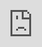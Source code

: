 ```yaml
---
title: The Current State
post_status: publish
featured_image: /_images/The%20Current%20State.jpeg
---
```


<iframe src="https://player.vimeo.com/video/847570188?badge=0&amp;autopause=0&amp;player_id=0&amp;app_id=58479" frameborder="0" allow="autoplay; fullscreen; picture-in-picture" allowfullscreen style="position:absolute;top:0;left:0;width:100%;height:100%;" title="001 The Current State"></iframe>

<div style="margin-bottom:30px;"></div>

## Additional Videos

<iframe width="640" height="360" src="https://www.youtube.com/embed/AXLiwrrk3sk" title="YouTube video player" frameborder="0" allow="accelerometer; autoplay; clipboard-write; encrypted-media; gyroscope; picture-in-picture; web-share" allowfullscreen></iframe>

## Transcript

So let's dive into the first chapters of this online course. And we need to start where we are at the moment, at the current state of our economical and financial systems. I think to understand Bitcoin, it's really important to understand its use cases as an alternative to the current financial system, which is being used as a tool of financial operation in many countries of the world. Before I got into Bitcoin, I never questioned the money system. I had no clue how money is being made, how it's coming into the world, who controls it and what it is. Born in the 1970s in a blossoming Europe and a very democratic system, I didn't see the need for a neutral store of value that is backed by something real. I wasn't into stocks or gold. I didn't even save money, to be honest. It was a lack of financial education paired with a non-existent need to learn about money because it had worked decently enough. Of course I knew about inflation and it was always like 1-2%, and everybody said, that's the way it is. There is inflation. I mean, being old enough to have witnessed the change from the Austrian shillings to the Euro. I also lived through 20 years of value depreciation, but never questioned the whole system. I just thought it is as it is, and it's much too complicated to understand. And I had the belief that the people who are in charge are knowing what they are doing. And, to be honest, now with my learnings from over 150 interviews with Bitcoin developers, cryptographers, philosophers, economists, and people like Beck, the one who invented Hashcash (which is the basis of proof-of-work), and Andreas Antonopoulos, who has done hundreds of fascinating talks about how money actually is a system of control and why Bitcoin is the only alternative we have, I see things very, very different. Also, I spent a lot of time in Africa recently and spent eight months in Zimbabwe. I was in Zambia, in South Africa, in El Salvador, and countries where the monetary system is really not working as in western countries. And I experienced and I think I learned a lot from the people who are living here about the hardships and the suffering it brings when money is used as a system of control. And it's used to basically siphon off the value of the people who live here. And for you to also understand that maybe a little bit better, I suggest you watch the video that you can find under the video. It's about how Bitcoin enforces Human Rights. And I'm talking in that article about the United Nations Convention of Human Rights and there are actually human rights like privacy or the right to own property, which are actually just enforced, if we were to use Bitcoin and not in the current monetary system. After that, let's go into the next session.
